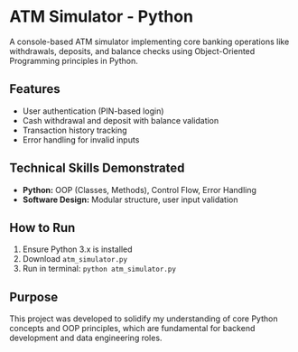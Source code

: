 # ATM Simulator - Python

A console-based ATM simulator implementing core banking operations like withdrawals, deposits, and balance checks using Object-Oriented Programming principles in Python.

## Features
- User authentication (PIN-based login)
- Cash withdrawal and deposit with balance validation
- Transaction history tracking
- Error handling for invalid inputs

## Technical Skills Demonstrated
- **Python:** OOP (Classes, Methods), Control Flow, Error Handling
- **Software Design:** Modular structure, user input validation

## How to Run
1. Ensure Python 3.x is installed
2. Download `atm_simulator.py`
3. Run in terminal: `python atm_simulator.py`

## Purpose
This project was developed to solidify my understanding of core Python concepts and OOP principles, which are fundamental for backend development and data engineering roles.
